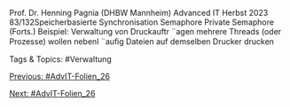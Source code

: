 Prof. Dr. Henning Pagnia (DHBW Mannheim) Advanced IT Herbst 2023 83/132Speicherbasierte Synchronisation Semaphore
Private Semaphore (Forts.)
Beispiel: Verwaltung von Druckauftr ¨agen
mehrere Threads (oder Prozesse) wollen nebenl ¨auﬁg Dateien auf demselben
Drucker drucken

   Tags & Topics:
   #Verwaltung

[Previous: #AdvIT-Folien_26](AdvIT-Folien_26.md)

[Next: #AdvIT-Folien_26](AdvIT-Folien_26.md)